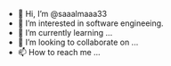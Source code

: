 - 👋 Hi, I’m @saaalmaaa33
- 👀 I’m interested in software engineeing.
- 🌱 I’m currently learning ...
- 💞️ I’m looking to collaborate on ...
- 📫 How to reach me ...

<!---
saaalmaaa33/saaalmaaa33 is a ✨ special ✨ repository because its `README.md` (this file) appears on your GitHub profile.
You can click the Preview link to take a look at your changes.
--->
